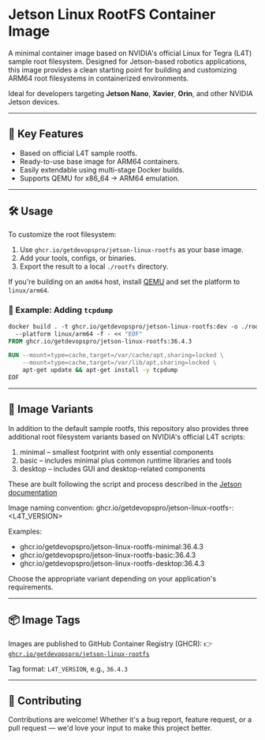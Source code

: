 # Jetson Linux RootFS Container Image

A minimal container image based on NVIDIA's official Linux for Tegra (L4T) sample root filesystem. Designed for Jetson-based robotics applications, this image provides a clean starting point for building and customizing ARM64 root filesystems in containerized environments.

Ideal for developers targeting **Jetson Nano**, **Xavier**, **Orin**, and other NVIDIA Jetson devices.

---

## 🚀 Key Features

* Based on official L4T sample rootfs.
* Ready-to-use base image for ARM64 containers.
* Easily extendable using multi-stage Docker builds.
* Supports QEMU for x86\_64 → ARM64 emulation.

---

## 🛠️ Usage

To customize the root filesystem:

1. Use `ghcr.io/getdevopspro/jetson-linux-rootfs` as your base image.
2. Add your tools, configs, or binaries.
3. Export the result to a local `./rootfs` directory.

If you're building on an `amd64` host, install [QEMU](https://docs.docker.com/build/building/multi-platform/#install-qemu-manually) and set the platform to `linux/arm64`.

### 🔧 Example: Adding `tcpdump`

```dockerfile
docker build . -t ghcr.io/getdevopspro/jetson-linux-rootfs:dev -o ./rootfs \
  --platform linux/arm64 -f - << "EOF"
FROM ghcr.io/getdevopspro/jetson-linux-rootfs:36.4.3

RUN --mount=type=cache,target=/var/cache/apt,sharing=locked \
    --mount=type=cache,target=/var/lib/apt,sharing=locked \
    apt-get update && apt-get install -y tcpdump
EOF
```

---

## 🧱 Image Variants

In addition to the default sample rootfs, this repository also provides three additional root filesystem variants based on NVIDIA's official L4T scripts:

1. minimal – smallest footprint with only essential components
2. basic – includes minimal plus common runtime libraries and tools
3. desktop – includes GUI and desktop-related components

These are built following the script and process described in the [Jetson documentation](https://docs.nvidia.com/jetson/archives/r36.4.3/DeveloperGuide/SD/RootFileSystem.html#manually-generate-a-root-file-system)

Image naming convention:
ghcr.io/getdevopspro/jetson-linux-rootfs-<variant>:\<L4T\_VERSION>

Examples:

* ghcr.io/getdevopspro/jetson-linux-rootfs-minimal:36.4.3
* ghcr.io/getdevopspro/jetson-linux-rootfs-basic:36.4.3
* ghcr.io/getdevopspro/jetson-linux-rootfs-desktop:36.4.3

Choose the appropriate variant depending on your application's requirements.

---

## 📦 Image Tags

Images are published to GitHub Container Registry (GHCR):
👉 [`ghcr.io/getdevopspro/jetson-linux-rootfs`](https://ghcr.io/getdevopspro/jetson-linux-rootfs)

Tag format: `L4T_VERSION`, e.g., `36.4.3`

---

## 🙌 Contributing

Contributions are welcome! Whether it's a bug report, feature request, or a pull request — we'd love your input to make this project better.
